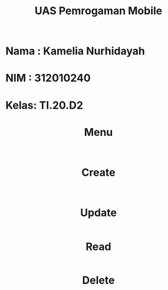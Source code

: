<div align="center">
  <h1>UAS Pemrogaman Mobile</h1>
</div>

<br>
<div align="left">
  <h1>Nama : Kamelia Nurhidayah</h1>
  <h1>NIM  : 312010240</h1>
  <h1>Kelas: TI.20.D2</h1>
</div>

<div align="center">
  <h1>Menu</h1>
  <img src="Menu.jpeg" alt="">
</div>
<br>

<div align="center">
  <h1>Create</h1>
  <img src="Create.jpeg" alt="">
</div>
<br>

<div align="center">
  <h1>Update</h1>
  <img src="Update.jpeg" alt="">
</div>

<div align="center">
  <h1>Read</h1>
  <img src="Read.jpeg" alt="">
</div>

<div align="center">
  <h1>Delete</h1>
  <img src="Delete.jpeg" alt="">
</div>

